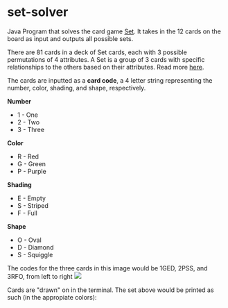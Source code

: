 # set-solver

Java Program that solves the card game [Set](https://en.wikipedia.org/wiki/Set_(card_game)). It takes in the 12 cards on the board as input and outputs all possible sets. 

There are 81 cards in a deck of Set cards, each with 3 possible permutations of 4 attributes. A Set is a group of 3 cards with specific relationships to the others based on their attributes. Read more [here](https://en.wikipedia.org/wiki/Set_(card_game)).

The cards are inputted as a **card code**, a 4 letter string representing the number, color, shading, and shape, respectively. 

**Number**
 - 1 - One
 - 2 - Two
 - 3 - Three

**Color**
 - R - Red
 - G - Green
 - P - Purple

**Shading**
 - E - Empty
 - S - Striped
 - F - Full

**Shape**
- O - Oval
- D - Diamond
- S - Squiggle

The codes for the three cards in this image would be 1GED, 2PSS, and 3RFO, from left to right
![](https://upload.wikimedia.org/wikipedia/commons/8/8f/Set-game-cards.png)

Cards are "drawn" on in the terminal. The set above would be printed as such (in the appropiate colors):


